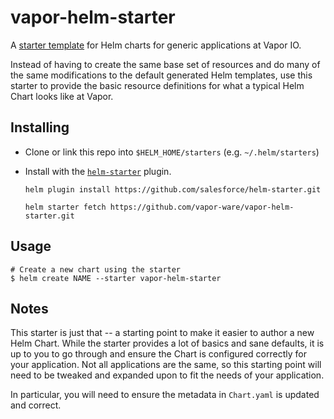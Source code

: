 # vapor-helm-starter

A [starter template](https://v2.helm.sh/docs/developing_charts/#chart-starter-packs) for Helm charts for generic applications at Vapor IO.

Instead of having to create the same base set of resources and do many of the same modifications to the
default generated Helm templates, use this starter to provide the basic resource definitions for what a
typical Helm Chart looks like at Vapor.

## Installing

- Clone or link this repo into `$HELM_HOME/starters` (e.g. `~/.helm/starters`)
- Install with the [`helm-starter`](https://github.com/salesforce/helm-starter) plugin.

  ```
  helm plugin install https://github.com/salesforce/helm-starter.git
  
  helm starter fetch https://github.com/vapor-ware/vapor-helm-starter.git
  ```

## Usage

```console
# Create a new chart using the starter
$ helm create NAME --starter vapor-helm-starter
```

## Notes

This starter is just that -- a starting point to make it easier to author a new Helm Chart. While the starter
provides a lot of basics and sane defaults, it is up to you to go through and ensure the Chart is configured
correctly for your application. Not all applications are the same, so this starting point will need to be tweaked
and expanded upon to fit the needs of your application.

In particular, you will need to ensure the metadata in `Chart.yaml` is updated and correct.
